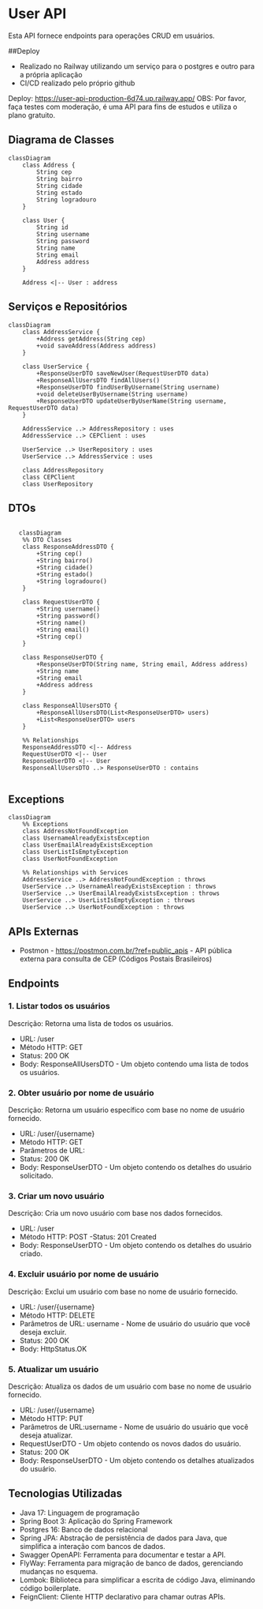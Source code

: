 # User API 
Esta API fornece endpoints para operações CRUD em usuários.

##Deploy 

- Realizado no Railway utilizando um serviço para o postgres e outro para a própria aplicação
- CI/CD realizado pelo próprio github

Deploy: https://user-api-production-6d74.up.railway.app/
OBS: Por favor, faça testes com moderação, é uma API para fins de estudos e utiliza o plano gratuito.



## Diagrama de Classes
```mermaid
classDiagram
    class Address {
        String cep
        String bairro
        String cidade
        String estado
        String logradouro
    }

    class User {
        String id
        String username
        String password
        String name
        String email
        Address address
    }

    Address <|-- User : address
```
## Serviços e Repositórios
```mermaid
classDiagram
    class AddressService {
        +Address getAddress(String cep)
        +void saveAddress(Address address)
    }

    class UserService {
        +ResponseUserDTO saveNewUser(RequestUserDTO data)
        +ResponseAllUsersDTO findAllUsers()
        +ResponseUserDTO findUserByUsername(String username)
        +void deleteUserByUsername(String username)
        +ResponseUserDTO updateUserByUserName(String username, RequestUserDTO data)
    }

    AddressService ..> AddressRepository : uses
    AddressService ..> CEPClient : uses

    UserService ..> UserRepository : uses
    UserService ..> AddressService : uses

    class AddressRepository
    class CEPClient
    class UserRepository

```
## DTOs

```mermaid

   classDiagram
    %% DTO Classes
    class ResponseAddressDTO {
        +String cep()
        +String bairro()
        +String cidade()
        +String estado()
        +String logradouro()
    }

    class RequestUserDTO {
        +String username()
        +String password()
        +String name()
        +String email()
        +String cep()
    }

    class ResponseUserDTO {
        +ResponseUserDTO(String name, String email, Address address)
        +String name
        +String email
        +Address address
    }

    class ResponseAllUsersDTO {
        +ResponseAllUsersDTO(List<ResponseUserDTO> users)
        +List<ResponseUserDTO> users
    }

    %% Relationships
    ResponseAddressDTO <|-- Address
    RequestUserDTO <|-- User
    ResponseUserDTO <|-- User
    ResponseAllUsersDTO ..> ResponseUserDTO : contains


```
## Exceptions

```mermaid
classDiagram
    %% Exceptions
    class AddressNotFoundException
    class UsernameAlreadyExistsException
    class UserEmailAlreadyExistsException
    class UserListIsEmptyException
    class UserNotFoundException

    %% Relationships with Services
    AddressService ..> AddressNotFoundException : throws
    UserService ..> UsernameAlreadyExistsException : throws
    UserService ..> UserEmailAlreadyExistsException : throws
    UserService ..> UserListIsEmptyException : throws
    UserService ..> UserNotFoundException : throws

```
## APIs Externas
- Postmon - https://postmon.com.br/?ref=public_apis - API pública externa para consulta de CEP (Códigos Postais Brasileiros)

## Endpoints

### 1. Listar todos os usuários
Descrição: Retorna uma lista de todos os usuários.

- URL: /user
- Método HTTP: GET
- Status: 200 OK
- Body: ResponseAllUsersDTO - Um objeto contendo uma lista de todos os usuários.
### 2. Obter usuário por nome de usuário
Descrição: Retorna um usuário específico com base no nome de usuário fornecido.

- URL: /user/{username}
- Método HTTP: GET
- Parâmetros de URL:
- Status: 200 OK
- Body: ResponseUserDTO - Um objeto contendo os detalhes do usuário solicitado.
### 3. Criar um novo usuário
Descrição: Cria um novo usuário com base nos dados fornecidos.

- URL: /user
- Método HTTP: POST
-Status: 201 Created
- Body: ResponseUserDTO - Um objeto contendo os detalhes do usuário criado.

### 4. Excluir usuário por nome de usuário
Descrição: Exclui um usuário com base no nome de usuário fornecido.

- URL: /user/{username}
- Método HTTP: DELETE
- Parâmetros de URL: username - Nome de usuário do usuário que você deseja excluir.
- Status: 200 OK
- Body: HttpStatus.OK
### 5. Atualizar um usuário
Descrição: Atualiza os dados de um usuário com base no nome de usuário fornecido.

- URL: /user/{username}
- Método HTTP: PUT
- Parâmetros de URL:username - Nome de usuário do usuário que você deseja atualizar.
- RequestUserDTO - Um objeto contendo os novos dados do usuário.
- Status: 200 OK
- Body: ResponseUserDTO - Um objeto contendo os detalhes atualizados do usuário.

## Tecnologias Utilizadas

- Java 17: Linguagem de programação
- Spring Boot 3: Aplicação do Spring Framework
- Postgres 16: Banco de dados relacional
- Spring JPA: Abstração de persistência de dados para Java, que simplifica a interação com bancos de dados.
- Swagger OpenAPI: Ferramenta para documentar e testar a API.
- FlyWay: Ferramenta para migração de banco de dados, gerenciando mudanças no esquema.
- Lombok: Biblioteca para simplificar a escrita de código Java, eliminando código boilerplate.
- FeignClient: Cliente HTTP declarativo para chamar outras APIs.
